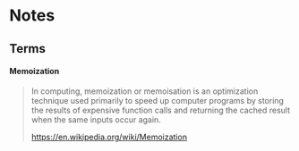 ﻿# Notes


## Terms
#### Memoization
> In computing, memoization or memoisation is an optimization technique used primarily to speed up computer programs by storing the results of expensive function calls and returning the cached result when the same inputs occur again.
>
> https://en.wikipedia.org/wiki/Memoization